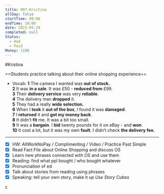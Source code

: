 ```yaml
---
title: 007-Kristina
allDay: false
startTime: 09:00
endTime: 10:00
date: 2023-05-29
completed: null
Status:
  - Had
  - Paid
Money: 1100
---
```

#Kristina 

==Students practice talking about their online shopping experience==

- Vocab:
	**1** The camera I wanted was **out of stock.**  
	**2** It was **in a sale**. It was £50 - **reduced from** £99.  
	**3** Their **delivery service** was very **reliable**.  
	**4** The delivery man **dropped** it.  
	**5** They had a really **wide selection.**  
	**6** When I **took** it **out of the box**, I found it was **damaged**.  
	**7** I **returned** it and **got my money back**.  
	**8** It didn’t **fit** me. It was a bit too small.  
	**9** It was a **bargain**. I **bid** twenty pounds for it on eBay - and **won**.  
	**10** It cost a lot, but it was my own **fault**. I didn’t check **the delivery fee.**

---

- [x] HW: AllWorkNoPay / Complimenting / Video / Practice Past Simple
- [x] Read Fact File about Online Shopping and discuss OS
- [x] Learn new phrases connected with OS and use them
- [x] Reading: find what ppl bought / who bought whatever
- [x] Pronunciation of ed
- [x] Talk about stories from reading using phrases
- [x] Speaking: tell your own story, make it up *Use Story Cubes*

с